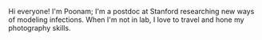 Hi everyone! I'm Poonam; I'm a postdoc at Stanford researching new ways 
of modeling infections. When I'm not in lab, I love to travel and hone my 
photography skills.
